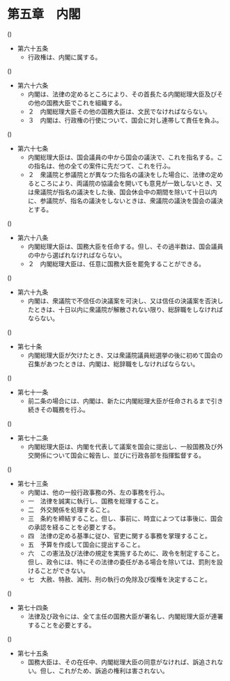 # 第五章　内閣

()

- 第六十五条
    - 行政権は、内閣に属する。

()

- 第六十六条
    - 内閣は、法律の定めるところにより、その首長たる内閣総理大臣及びその他の国務大臣でこれを組織する。
    - ２　内閣総理大臣その他の国務大臣は、文民でなければならない。
    - ３　内閣は、行政権の行使について、国会に対し連帯して責任を負ふ。

()

- 第六十七条
    - 内閣総理大臣は、国会議員の中から国会の議決で、これを指名する。この指名は、他の全ての案件に先だつて、これを行ふ。
    - ２　衆議院と参議院とが異なつた指名の議決をした場合に、法律の定めるところにより、両議院の協議会を開いても意見が一致しないとき、又は衆議院が指名の議決をした後、国会休会中の期間を除いて十日以内に、参議院が、指名の議決をしないときは、衆議院の議決を国会の議決とする。

()

- 第六十八条
    - 内閣総理大臣は、国務大臣を任命する。但し、その過半数は、国会議員の中から選ばれなければならない。
    - ２　内閣総理大臣は、任意に国務大臣を罷免することができる。

()

- 第六十九条
    - 内閣は、衆議院で不信任の決議案を可決し、又は信任の決議案を否決したときは、十日以内に衆議院が解散されない限り、総辞職をしなければならない。

()

- 第七十条
    - 内閣総理大臣が欠けたとき、又は衆議院議員総選挙の後に初めて国会の召集があつたときは、内閣は、総辞職をしなければならない。

()

- 第七十一条
    - 前二条の場合には、内閣は、新たに内閣総理大臣が任命されるまで引き続きその職務を行ふ。

()

- 第七十二条
    - 内閣総理大臣は、内閣を代表して議案を国会に提出し、一般国務及び外交関係について国会に報告し、並びに行政各部を指揮監督する。

()

- 第七十三条
    - 内閣は、他の一般行政事務の外、左の事務を行ふ。
    - 一　法律を誠実に執行し、国務を総理すること。
    - 二　外交関係を処理すること。
    - 三　条約を締結すること。但し、事前に、時宜によつては事後に、国会の承認を経ることを必要とする。
    - 四　法律の定める基準に従ひ、官吏に関する事務を掌理すること。
    - 五　予算を作成して国会に提出すること。
    - 六　この憲法及び法律の規定を実施するために、政令を制定すること。但し、政令には、特にその法律の委任がある場合を除いては、罰則を設けることができない。
    - 七　大赦、特赦、減刑、刑の執行の免除及び復権を決定すること。

()

- 第七十四条
    - 法律及び政令には、全て主任の国務大臣が署名し、内閣総理大臣が連署することを必要とする。

()

- 第七十五条
    - 国務大臣は、その在任中、内閣総理大臣の同意がなければ、訴追されない。但し、これがため、訴追の権利は害されない。
